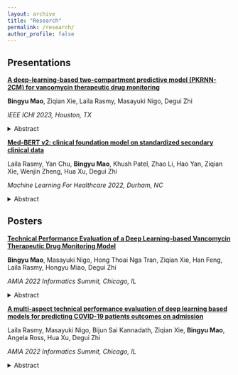 ```yaml
---
layout: archive
title: "Research"
permalink: /research/
author_profile: false
---
```



## Presentations


[**A deep-learning-based two-compartment predictive model (PKRNN-2CM) for vancomycin therapeutic drug monitoring**](/files/ICHI_v2.pdf) 

**Bingyu Mao**, Ziqian Xie, Laila Rasmy, Masayuki Nigo, Degui Zhi

*IEEE ICHI 2023, Houston, TX* 

  <details>
  <summary>Abstract</summary>
Vancomycin is a widely used antibiotic that requires therapeutic drug monitoring (TDM) for optimized individual dosage. The pharmacokinetic (PK) parameters for vancomycin TDM can be estimated using deep learning techniques that have the advantage of handling irregularly sampled time series electronic health record (EHR) data. When developing population vancomycin PK models in adults, a two-compartment model is most commonly considered. This study developed a two-compartment vancomycin TDM model (PKRNN-2CM) with recurrent neural network (RNN) to predict vancomycin concentration and compared its performance with a one-compartment deep-learning predictive model (PKRNN). A p-value of 0.01 indicates that the PKRNN-2CM model outperformed the PKRNN model. Additional model evaluation done with simulation demonstrate the superiority of the PKRNN-2CM model, even at unsampled time points. Our findings have the potential to improve the accuracy and effectiveness of personalized vancomycin TDM, leading to better clinical outcomes for patients receiving vancomycin. <br/>
</details>


[**Med-BERT v2: clinical foundation model on standardized secondary clinical data**](/files/MBV2.pdf)

Laila Rasmy, Yan Chu, **Bingyu Mao**, Khush Patel, Zhao Li, Hao Yan, Ziqian Xie, Wenjin Zheng, Hua Xu, Degui Zhi

*Machine Learning For Healthcare 2022, Durham, NC* 

  <details>
  <summary>Abstract</summary>
Deep learning (DL) based predictive models from electronic health records (EHR) deliver impressive performance in many clinical tasks. The need for large training cohorts, however, are often required, hindering the adoption of DL-based models in scenarios with limited training data size. In our previous work, we showed that [Med-BERT](https://github.com/ZhiGroup/Med-BERT) trained on patients diagnoses data in standard ICD codes from more than 20 million patients’ EHR substantially improves the prediction accuracy for tasks with small cohorts. Med-BERT improved the discriminative accuracy of tasks with fine-tuning training sets of a few hundred samples boosting the AUC by more than 20% or equivalent to the AUC of 10 times larger training sets. <br/>

Adding more patient information including medications and procedures are known to further increase the prediction accuracy for many clinical tasks. However, when we use the earlier version of Med-BERT trained on diagnoses information alone and add to it randomly initialized embeddings for medications and procedures, the magnitude of performance boost it offers deteriorates. Therefore, we trained a new version of Med-BERT adding medications and procedures data. Additionally, we compared the performance of the Med-BERT model trained on claims data (MBv2-Claims) versus the model originally trained on EHR data (MBv2-EHR) to evaluate the generalizability of our approach as well as the generalizability of the pre-trained model. <br/>
</details>


## Posters

[**Technical Performance Evaluation of a Deep Learning-based Vancomycin Therapeutic Drug Monitoring Model**](/files/PKRNN_Poster.pdf)

**Bingyu Mao**, Masayuki Nigo, Hong Thoai Nga Tran, Ziqian Xie, Han Feng, Laila Rasmy, Hongyu Miao, Degui Zhi

*AMIA 2022 Informatics Summit, Chicago, IL* 

  <details>
  <summary>Abstract</summary>
Vancomycin therapeutic drug monitoring is recommended by national guidelines. We developed a deep learning-based pharmacokinetic model for personalized vancomycin level prediction (PK-RNN-V) using readily available electronic medical records data which achieves more accurate results than the current Bayesian models in the use for precision dosing. We will present our technical performance evaluation results of our PK-RNN-V models against the Bayesian model (VTDM) using Root Mean Square Error, Mean Absolute Error, and Mean Absolute Percentage Error. <br/>
</details>


[**A multi-aspect technical performance evaluation of deep learning based models for predicting COVID-19 patients outcomes on admission**](/files/CovRNN_poster.pdf)

Laila Rasmy, Masayuki Nigo, Bijun Sai Kannadath, Ziqian Xie, **Bingyu Mao**, Angela Ross, Hua Xu, Degui Zhi

*AMIA 2022 Informatics Summit, Chicago, IL* 

  <details>
  <summary>Abstract</summary>
While a comprehensive evaluation plan needs to be agreed on during the early phase of prediction task definition, we propose six factors that need to be considered during the evaluation of the implementability of a predictive model. Those factors are prediction performance, transparency, generalizability, data mechanics, efficiency, and data privacy. Those factors should be considered starting from phases 0, 1 as described in the AI evaluation framework1 and continuously monitored and improved as we go through all phases till phase 4. <br/>
</details>

